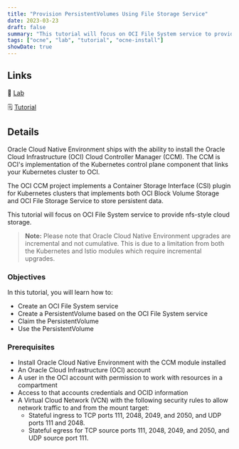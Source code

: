 ```yaml
---
title: "Provision PersistentVolumes Using File Storage Service"
date: 2023-03-23
draft: false
summary: "This tutorial will focus on OCI File System service to provide nfs-style cloud storage."
tags: ["ocne", "lab", "tutorial", "ocne-install"]
showDate: true
---
```


## Links

:crescent_moon: [Lab](https://luna.oracle.com/lab/5d95fdca-c690-4ebf-8ac0-315ac095ac59)

:spiral_notepad: [Tutorial](https://docs.oracle.com/en/learn/ocne-pv-fss)

## Details

Oracle Cloud Native Environment ships with the ability to install the Oracle Cloud Infrastructure (OCI) Cloud Controller Manager (CCM). The CCM is OCI's implementation of the Kubernetes control plane component that links your Kubernetes cluster to OCI.

The OCI CCM project implements a Container Storage Interface (CSI) plugin for Kubernetes clusters that implements both OCI Block Volume Storage and OCI File Storage Service to store persistent data.

This tutorial will focus on OCI File System service to provide nfs-style cloud storage.

> **Note:** Please note that Oracle Cloud Native Environment upgrades are incremental and not cumulative.  This is due to a limitation from both the Kubernetes and Istio modules which require incremental upgrades.

### Objectives

In this tutorial, you will learn how to:

- Create an OCI File System service
- Create a PersistentVolume based on the OCI File System service
- Claim the PersistentVolume
- Use the PersistentVolume

### Prerequisites

- Install Oracle Cloud Native Environment with the CCM module installed
- An Oracle Cloud Infrastructure (OCI) account
- A user in the OCI account with permission to work with resources in a compartment
- Access to that accounts credentials and OCID information
- A Virtual Cloud Network (VCN) with the following security rules to allow network traffic to and from the mount target:
  - Stateful ingress to TCP ports 111, 2048, 2049, and 2050, and UDP ports 111 and 2048.
  - Stateful egress for TCP source ports 111, 2048, 2049, and 2050, and UDP source port 111.

